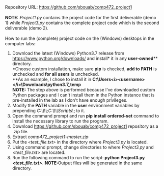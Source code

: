 Repository URL: https://github.com/sbouab/comp472_project1
<br>
<br>
<b>NOTE:</b> <i>Project1.py</i> contains the project code for the first deliverable (demo 1) while <i>Project3.py</i> contains the complete project code which is the second deliverable (demo 2).
<br>
<br>
How to run the (complete) project code on the (Windows) desktops in the computer labs:
<br>
1) Download the latest (Windows) Python3.7 release from https://www.python.org/downloads/ and install* it in any <b>user-owned</b>** directory.
<br>*Choose custom installation, make sure <b>pip</b> is checked, <b>add to PATH</b> is unchecked and <b>for all users</b> is unchecked.
<br>**As an example, I chose to install it in <b>C:\Users\<i>\<username>\</i>\Downloads\python3.7_temp</b>
<br><b>NOTE:</b> The step above is performed because I've downloaded custom Python packages and I can't install them in the Python instance that is pre-installed in the lab as I don't have enough privileges.
2) Modify the <b>PATH</b> variable in the <b>user</b> environment variables by prepending <i>C:\\<python>\\<directory>\\<path>\\;C:\\<python>\\<directory>\\<path>\\Scripts\\</i>; to it.
3) Open the command prompt and run <b>pip install ordered-set</b> command to install the necessary library to run the program.
4) Download https://github.com/sbouab/comp472_project1 repository as a .zip file.
5) Extract <i>comp472_project1-master.zip</i>
6) Put the <i><test_file.txt></i> in the directory where <i>Project3.py</i> is located.
7) Using command prompt, change directories to where <i>Project3.py</i> and <i><test_file.txt></i> are located.
8) Run the following command to run the script: <b>python Project3.py <i><test_file.txt></i></b>.
   <b>NOTE:</b>Output files will be generated in the same directory.
